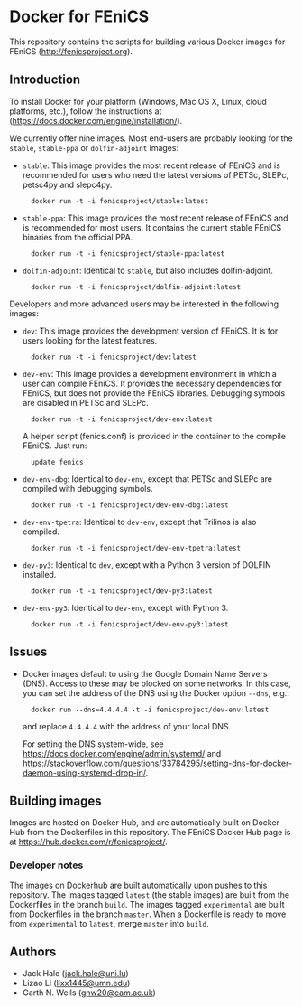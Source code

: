 # Docker for FEniCS

This repository contains the scripts for building various Docker
images for FEniCS (<http://fenicsproject.org>).


## Introduction

To install Docker for your platform (Windows, Mac OS X, Linux, cloud platforms,
etc.), follow the instructions at
(<https://docs.docker.com/engine/installation/>).

We currently offer nine images. Most end-users are probably looking
for the `stable`, `stable-ppa` or `dolfin-adjoint` images:

* `stable`: This image provides the most recent release of FEniCS and
  is recommended for users who need the latest versions of PETSc,
  SLEPc, petsc4py and slepc4py.

        docker run -t -i fenicsproject/stable:latest

* `stable-ppa`: This image provides the most recent release of FEniCS
  and is recommended for most users. It contains the current stable
  FEniCS binaries from the official PPA.

        docker run -t -i fenicsproject/stable-ppa:latest

* `dolfin-adjoint`: Identical to `stable`, but also includes dolfin-adjoint. 

        docker run -t -i fenicsproject/dolfin-adjoint:latest

Developers and more advanced users may be interested in the following
images:

* `dev`: This image provides the development version of FEniCS.  It is
  for users looking for the latest features.

        docker run -t -i fenicsproject/dev:latest

* `dev-env`: This image provides a development environment in which a
   user can compile FEniCS. It provides the necessary dependencies for
   FEniCS, but does not provide the FEniCS libraries. Debugging symbols
   are disabled in PETSc and SLEPc.

        docker run -t -i fenicsproject/dev-env:latest

   A helper script (fenics.conf) is provided in the container to the compile
   FEniCS. Just run:

        update_fenics

* `dev-env-dbg`: Identical to `dev-env`, except that PETSc and SLEPc are
   compiled with debugging symbols. 

        docker run -t -i fenicsproject/dev-env-dbg:latest

* `dev-env-tpetra`: Identical to `dev-env`, except that Trilinos is also
  compiled.

        docker run -t -i fenicsproject/dev-env-tpetra:latest

* `dev-py3`: Identical to `dev`, except with a Python 3 version of DOLFIN
  installed.

        docker run -t -i fenicsproject/dev-py3:latest

* `dev-env-py3`: Identical to `dev-env`, except with Python 3.

        docker run -t -i fenicsproject/dev-env-py3:latest

## Issues

* Docker images default to using the Google Domain Name Servers
  (DNS). Access to these may be blocked on some networks. In this
  case, you can set the address of the DNS using the Docker option
  `--dns`, e.g.:

        docker run --dns=4.4.4.4 -t -i fenicsproject/dev-env:latest

  and replace `4.4.4.4` with the address of your local DNS.

  For setting the DNS system-wide, see
  <https://docs.docker.com/engine/admin/systemd/> and
  <https://stackoverflow.com/questions/33784295/setting-dns-for-docker-daemon-using-systemd-drop-in/>.


## Building images

Images are hosted on Docker Hub, and are automatically built on Docker
Hub from the Dockerfiles in this repository. The FEniCS Docker Hub
page is at <https://hub.docker.com/r/fenicsproject/>.


### Developer notes

The images on Dockerhub are built automatically upon pushes to this
repository. The images tagged `latest` (the stable images) are built
from the Dockerfiles in the branch `build`. The images tagged
`experimental` are built from Dockerfiles in the branch `master`.
When a Dockerfile is ready to move from `experimental` to `latest`,
merge `master` into `build`.


## Authors

* Jack Hale (<jack.hale@uni.lu>)
* Lizao Li (<lixx1445@umn.edu>)
* Garth N. Wells (<gnw20@cam.ac.uk>)
